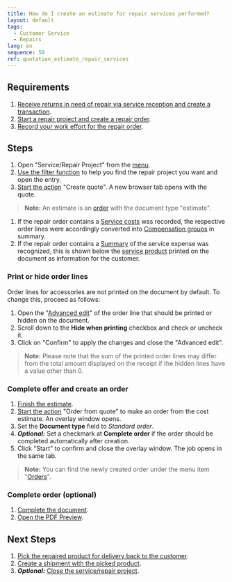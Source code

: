 ```yaml
---
title: How do I create an estimate for repair services performed?
layout: default
tags:
  - Customer Service
  - Repairs
lang: en
sequence: 50
ref: quotation_estimate_repair_services
---
```


## Requirements
1. [Receive returns in need of repair via service reception and create a transaction](Service_repair_customer_return).
2. [Start a repair project and create a repair order](Service_repair_project_start).
3. [Record your work effort for the repair order](Manufacturing_order_record_work).

## Steps
1. Open "Service/Repair Project" from the [menu](Menu).
2. [Use the filter function](Filtering_function) to help you find the repair project you want and open the entry.
3. [Start the action](StartAction#actions-menu) "Create quote". A new browser tab opens with the quote.
>**Note:** An estimate is an [order](SalesOrder_recording) with the document type "estimate".

1. If the repair order contains a <a href="Manufacturing_order_record_work#service-expenses" title="Record service expenses for repair orders">Service costs</a> was recorded, the respective order lines were accordingly converted into [Compensation groups](Create_manual_compensation_groups) in summary.
1. If the repair order contains a <a href="Manufacturing_order_record_work#service-expenses" title="Record service expenses for repair orders">Summary</a> of the service expense was recognized, this is shown below the [service product](Add_service_product) printed on the document as information for the customer.

### Print or hide order lines
Order lines for accessories are not printed on the document by default. To change this, proceed as follows:
1. Open the "[Advanced edit](Open_AdvancedEditTab)" of the order line that should be printed or hidden on the document.
2. Scroll down to the **Hide when printing** checkbox and check or uncheck it.
3. Click on "Confirm" to apply the changes and close the "Advanced edit".
>**Note:** Please note that the sum of the printed order lines may differ from the total amount displayed on the receipt if the hidden lines have a value other than 0.

### Complete offer and create an order
1. [Finish the estimate](DocumentProcessingComplete).
2. [Start the action](StartAction#actions-menu) "Order from quote" to make an order from the cost estimate. An overlay window opens.
3. Set the **Document type** field to *Standard order*.
4. ***Optional:*** Set a checkmark at **Complete order** if the order should be completed automatically after creation.
5. Click "Start" to confirm and close the overlay window. The job opens in the same tab.
>**Note:** You can find the newly created order under the menu item "[Orders](Menu)".

### Complete order (optional)
1. [Complete the document](DocumentProcessingComplete).
2. [Open the PDF Preview](PrintPreview).

## Next Steps
1. [Pick the repaired product for delivery back to the customer](Order_picking_terminal).
1. [Create a shipment with the picked product](Ship_salesorder_picked_qty).
1. ***Optional:*** [Close the service/repair project](Service_repair_project_close).
